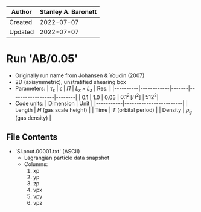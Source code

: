 | Author  | Stanley A. Baronett |
|---------|---------------------|
| Created | 2022-07-07          |
| Updated | 2022-07-07          |

# Run 'AB/0.05'
  - Originally run name from Johansen & Youdin (2007)
  - 2D (axisymmetric), unstratified shearing box
  - Parameters:
    | $\tau_s$ | $\epsilon$ | $\Pi$ | $L_x \times L_z$ | Res.   |
    |----------|------------|-------|------------------|--------|
    | 0.1      | 1.0        | 0.05  | $0.1^2\,[H^2]$   | $512^2$|
  - Code units:
    | Dimension | Unit                   |
    |-----------|------------------------|
    | Length    | $H$ (gas scale height) |
    | Time      | $T$ (orbital period)   |
    | Density   | $\rho_g$ (gas density) |

## File Contents
- 'SI.pout.00001.txt' (ASCII)
  - Lagrangian particle data snapshot
  - Columns:
    1. xp
    2. yp
    3. zp
    4. vpx
    5. vpy
    6. vpz
